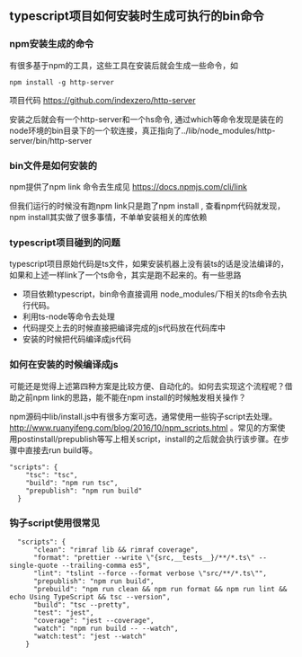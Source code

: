 ## typescript项目如何安装时生成可执行的bin命令

### npm安装生成的命令

有很多基于npm的工具，这些工具在安装后就会生成一些命令，如
```
npm install -g http-server
```
项目代码 https://github.com/indexzero/http-server

安装之后就会有一个http-server和一个hs命令, 通过which等命令发现是装在的node环境的bin目录下的一个软连接，真正指向了../lib/node_modules/http-server/bin/http-server 

### bin文件是如何安装的

npm提供了npm link 命令去生成见 https://docs.npmjs.com/cli/link

但我们运行的时候没有跑npm link只是跑了npm install , 查看npm代码就发现，npm install其实做了很多事情，不单单安装相关的库依赖

### typescript项目碰到的问题

typescript项目原始代码是ts文件，如果安装机器上没有装ts的话是没法编译的，如果和上述一样link了一个ts命令，其实是跑不起来的。有一些思路

 - 项目依赖typescript，bin命令直接调用 node_modules/下相关的ts命令去执行代码。
 - 利用ts-node等命令去处理
 - 代码提交上去的时候直接把编译完成的js代码放在代码库中
 - 安装的时候把代码编译成js代码

### 如何在安装的时候编译成js

可能还是觉得上述第四种方案是比较方便、自动化的。如何去实现这个流程呢？借助之前npm link的思路，能不能在npm install的时候触发相关操作？

npm源码中lib/install.js中有很多方案可选，通常使用一些钩子script去处理。http://www.ruanyifeng.com/blog/2016/10/npm_scripts.html 。常见的方案使用postinstall/prepublish等写上相关script，install的之后就会执行该步骤。在步骤中直接去run build等。

```
"scripts": {
    "tsc": "tsc",
    "build": "npm run tsc",
    "prepublish": "npm run build"
  }
```

### 钩子script使用很常见

```
  "scripts": {
      "clean": "rimraf lib && rimraf coverage",
      "format": "prettier --write \"{src,__tests__}/**/*.ts\" --single-quote --trailing-comma es5",
      "lint": "tslint --force --format verbose \"src/**/*.ts\"",
      "prepublish": "npm run build",
      "prebuild": "npm run clean && npm run format && npm run lint && echo Using TypeScript && tsc --version",
      "build": "tsc --pretty",
      "test": "jest",
      "coverage": "jest --coverage",
      "watch": "npm run build -- --watch",
      "watch:test": "jest --watch"
    }
```

